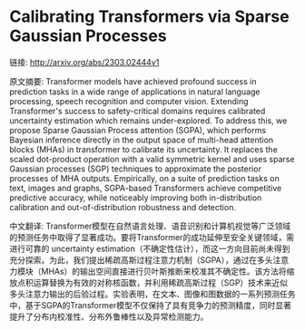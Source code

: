 # Calibrating Transformers via Sparse Gaussian Processes

链接: http://arxiv.org/abs/2303.02444v1

原文摘要:
Transformer models have achieved profound success in prediction tasks in a
wide range of applications in natural language processing, speech recognition
and computer vision. Extending Transformer's success to safety-critical domains
requires calibrated uncertainty estimation which remains under-explored. To
address this, we propose Sparse Gaussian Process attention (SGPA), which
performs Bayesian inference directly in the output space of multi-head
attention blocks (MHAs) in transformer to calibrate its uncertainty. It
replaces the scaled dot-product operation with a valid symmetric kernel and
uses sparse Gaussian processes (SGP) techniques to approximate the posterior
processes of MHA outputs. Empirically, on a suite of prediction tasks on text,
images and graphs, SGPA-based Transformers achieve competitive predictive
accuracy, while noticeably improving both in-distribution calibration and
out-of-distribution robustness and detection.

中文翻译:
Transformer模型在自然语言处理、语音识别和计算机视觉等广泛领域的预测任务中取得了显著成功。要将Transformer的成功延伸至安全关键领域，需进行可靠的 uncertainty estimation（不确定性估计），而这一方向目前尚未得到充分探索。为此，我们提出稀疏高斯过程注意力机制（SGPA），通过在多头注意力模块（MHAs）的输出空间直接进行贝叶斯推断来校准其不确定性。该方法将缩放点积运算替换为有效的对称核函数，并利用稀疏高斯过程（SGP）技术来近似多头注意力输出的后验过程。实验表明，在文本、图像和图数据的一系列预测任务中，基于SGPA的Transformer模型不仅保持了具有竞争力的预测精度，同时显著提升了分布内校准性、分布外鲁棒性以及异常检测能力。
